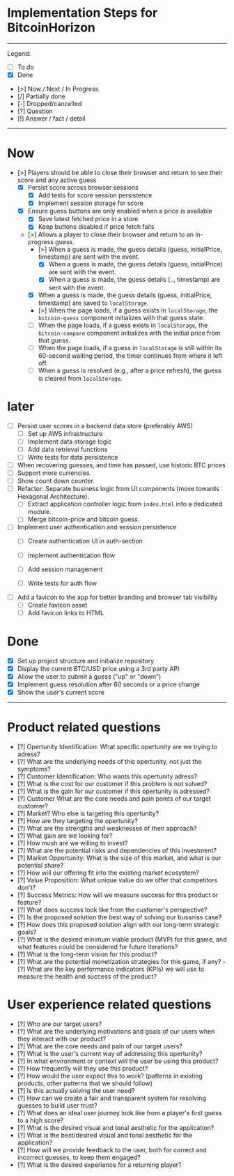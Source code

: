 # Implementation Steps for BitcoinHorizon

---
Legend:

- [ ] To do
- [x] Done
- [>] Now / Next / In Progress
- [/] Partially done
- [-] Dropped/cancelled
- [?] Question
- [!] Answer / fact / detail

---

# Now

- [>] Players should be able to close their browser and return to see their score and any active guess
    - [x] Persist score across browser sessions
        - [x] Add tests for score session persistence
        - [x] Implement session storage for score
    - [x] Ensure guess buttons are only enabled when a price is available
        - [x] Save latest fetched price in a store
        - [x] Keep buttons disabled if price fetch fails
    - [>] Allows a player to close their browser and return to an in-progress guess.
        - [>] When a guess is made, the guess details (guess, initialPrice, timestamp) are sent with the event.
            - [x] When a guess is made, the guess details (guess, initialPrice) are sent with the event.
            - [x] When a guess is made, the guess details (.., timestamp) are sent with the event.
        - [x] When a guess is made, the guess details (guess, initialPrice, timestamp) are saved to `localStorage`.
        - [>] When the page loads, if a guess exists in `localStorage`, the `bitcoin-guess` component initializes with
          that
          guess state.
        - [ ] When the page loads, if a guess exists in `localStorage`, the `bitcoin-compare` component initializes with
          the
          initial price from that guess.
        - [ ] When the page loads, if a guess in `localStorage` is still within its 60-second waiting period, the timer
          continues from where it left off.
        - [ ] When a guess is resolved (e.g., after a price refresh), the guess is cleared from `localStorage`.

# later

- [ ] Persist user scores in a backend data store (preferably AWS)
    - [ ] Set up AWS infrastructure
    - [ ] Implement data storage logic
    - [ ] Add data retrieval functions
    - [ ] Write tests for data persistence

- [ ] When recovering guesses, and time has passed, use historic BTC prices
- [ ] Support more currencies.
- [ ] Show count down counter.
- [ ] Refactor: Separate business logic from UI components (move towards Hexagonal Architecture).
    - [ ] Extract application controller logic from `index.html` into a dedicated module.
    - [ ] Merge bitcoin-price and bitcoin guess.

- [ ] Implement user authentication and session persistence
    - [ ] Create authentication UI in auth-section
    - [ ] Implement authentication flow
    - [ ] Add session management
    - [ ] Write tests for auth flow


- [ ] Add a favicon to the app for better branding and browser tab visibility
    - [ ] Create favicon asset
    - [ ] Add favicon links to HTML

# Done

- [x] Set up project structure and initialize repository
- [x] Display the current BTC/USD price using a 3rd party API
- [x] Allow the user to submit a guess ("up" or "down")
- [x] Implement guess resolution after 60 seconds or a price change
- [x] Show the user's current score

---

# Product related questions

- [?] Opertunity Identification: What specific opertunity are we trying to adress?
- [?] What are the underlying needs of this opertunity, not just the symptoms?
- [?] Customer Identification: Who wants this opertunity adress?
- [?] What is the cost for our customer if this problem is not solved?
- [?] What is the gain for our customer if this opertunity is adressed?
- [?] Customer What are the core needs and pain points of our target customer?
- [?] Market? Who else is targeting this opertunity?
- [?] How are they targeting the opertunity?
- [?] What are the strengths and weaknesses of their approach?
- [?] What gain are we looking for?
- [?] How mush are we willing to invest?
- [?] What are the potential risks and dependencies of this investment?
- [?] Market Opportunity: What is the size of this market, and what is our potential share?
- [?] How will our offering fit into the existing market ecosystem?
- [?] Value Proposition: What unique value do we offer that competitors don't?
- [?] Success Metrics: How will we measure success for this product or feature?
- [?] What does success look like from the customer's perspective?
- [?] Is the proposed solution the best way of solving our bussniss case?
- [?] How does this proposed solution align with our long-term strategic goals?
- [?] What is the desired minimum viable product (MVP) for this game, and what features could be considered for future
  iterations?
- [?] What is the long-term vision for this product?
- [?] What are the potential monetization strategies for this game, if any?
  -[?] What are the key performance indicators (KPIs) we will use to measure the health and success of the product?

# User experience related questions

- [?] Who are our target users?
- [?] What are the underlying motivations and goals of our users when they interact with our product?
- [?] What are the core needs and pain of our target users?
- [?] What is the user's current way of addressing this opertunity?
- [?] In what environment or context will the user be using this product?
- [?] How frequently will they use this product?
- [?] How would the user expect this to work? (patterns in existing products, other patterns that we should follow)
- [?] Is this actually solving the user need?
- [?] How can we create a fair and transparent system for resolving guesses to build user trust?
- [?] What does an ideal user journey look like from a player's first guess to a high score?
- [?] What is the desired visual and tonal aesthetic for the application?
- [?] What is the best/desired visual and tonal aesthetic for the application?
- [?] How will we provide feedback to the user, both for correct and incorrect guesses, to keep them engaged?
- [?] What is the desired experience for a returning player?